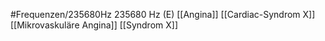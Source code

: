 #Frequenzen/235680Hz
235680 Hz (E)
[[Angina]]
[[Cardiac-Syndrom X]]
[[Mikrovaskuläre Angina]]
[[Syndrom X]]